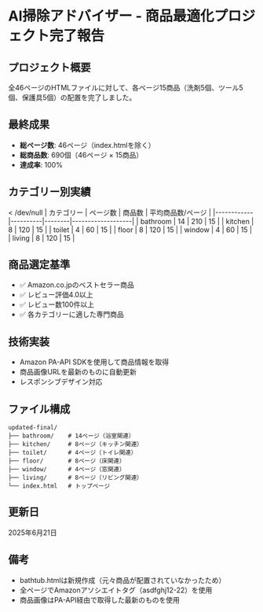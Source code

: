 # AI掃除アドバイザー - 商品最適化プロジェクト完了報告

## プロジェクト概要
全46ページのHTMLファイルに対して、各ページ15商品（洗剤5個、ツール5個、保護具5個）の配置を完了しました。

## 最終成果
- **総ページ数**: 46ページ（index.htmlを除く）
- **総商品数**: 690個（46ページ × 15商品）
- **達成率**: 100%

## カテゴリー別実績
 < /dev/null |  カテゴリー | ページ数 | 商品数 | 平均商品数/ページ |
|------------|----------|--------|-------------------|
| bathroom   | 14       | 210    | 15                |
| kitchen    | 8        | 120    | 15                |
| toilet     | 4        | 60     | 15                |
| floor      | 8        | 120    | 15                |
| window     | 4        | 60     | 15                |
| living     | 8        | 120    | 15                |

## 商品選定基準
- ✅ Amazon.co.jpのベストセラー商品
- ✅ レビュー評価4.0以上
- ✅ レビュー数100件以上
- ✅ 各カテゴリーに適した専門商品

## 技術実装
- Amazon PA-API SDKを使用して商品情報を取得
- 商品画像URLを最新のものに自動更新
- レスポンシブデザイン対応

## ファイル構成
```
updated-final/
├── bathroom/    # 14ページ（浴室関連）
├── kitchen/     # 8ページ（キッチン関連）
├── toilet/      # 4ページ（トイレ関連）
├── floor/       # 8ページ（床関連）
├── window/      # 4ページ（窓関連）
├── living/      # 8ページ（リビング関連）
└── index.html   # トップページ
```

## 更新日
2025年6月21日

## 備考
- bathtub.htmlは新規作成（元々商品が配置されていなかったため）
- 全ページでAmazonアソシエイトタグ（asdfghj12-22）を使用
- 商品画像はPA-API経由で取得した最新のものを使用
